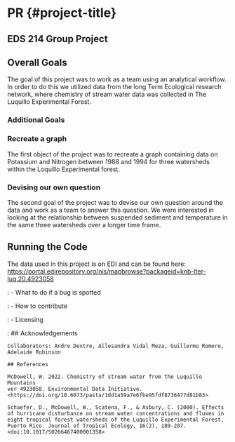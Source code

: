 # PR {#project-title}

## EDS 214 Group Project

## Overall Goals

The goal of this project was to work as a team using an analytical workflow. In order to do this we utilized data from the long Term Ecological research network, where chemistry of stream water data was collected in The Luquillo Experimental Forest.

### Additional Goals

### Recreate a graph

The first object of the project was to recreate a graph containing data on Potassium and Nitrogen between 1988 and 1994 for three watersheds within the Loquillo Experimental forest.

### Devising our own question

The second goal of the project was to devise our own question around the data and work as a team to answer this question. We were interested in looking at the relationship between suspended sediment and temperature in the same three watersheds over a longer time frame.

## Running the Code

The data used in this project is on EDI and can be found here: <https://portal.edirepository.org/nis/mapbrowse?packageid=knb-lter-luq.20.4923058>

:   -   What to do if a bug is spotted

:   -   How to contribute

:   -   Licensing

:   ## Acknowledgements

    Collaborators: Andre Dextre, Allesandra Vidal Meza, Guillermo Romero, Adelaide Robinson

    ## References

    McDowell, W. 2022. Chemistry of stream water from the Luquillo Mountains
    ver 4923058. Environmental Data Initiative.
    <https://doi.org/10.6073/pasta/1dd1a59a7e6fbe95fdf8736477d81b83>

    Schaefer, D., McDowell, W., Scatena, F., & Asbury, C. (2000). Effects of hurricane disturbance on stream water concentrations and fluxes in eight tropical forest watersheds of the Luquillo Experimental Forest, Puerto Rico. Journal of Tropical Ecology, 16(2), 189-207. <doi:10.1017/S0266467400001358>
